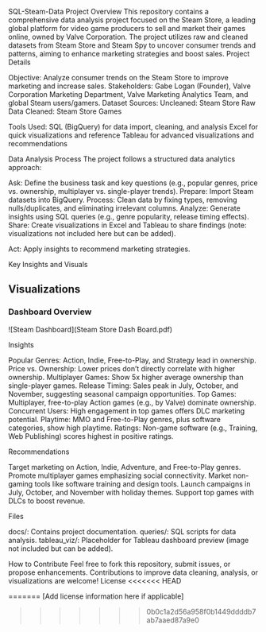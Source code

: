 SQL-Steam-Data Project
Overview
This repository contains a comprehensive data analysis project focused on the Steam Store, a leading global platform for video game producers to sell and market their games online, owned by Valve Corporation. The project utilizes raw and cleaned datasets from Steam Store and Steam Spy to uncover consumer trends and patterns, aiming to enhance marketing strategies and boost sales.
Project Details

Objective: Analyze consumer trends on the Steam Store to improve marketing and increase sales.
Stakeholders: Gabe Logan (Founder), Valve Corporation Marketing Department, Valve Marketing Analytics Team, and global Steam users/gamers.
Dataset Sources:
Uncleaned: Steam Store Raw Data
Cleaned: Steam Store Games

Tools Used:
SQL (BigQuery) for data import, cleaning, and analysis
Excel for quick visualizations and reference
Tableau for advanced visualizations and recommendations



Data Analysis Process
The project follows a structured data analytics approach:

Ask: Define the business task and key questions (e.g., popular genres, price vs. ownership, multiplayer vs. single-player trends).
Prepare: Import Steam datasets into BigQuery.
Process: Clean data by fixing types, removing nulls/duplicates, and eliminating irrelevant columns.
Analyze: Generate insights using SQL queries (e.g., genre popularity, release timing effects).
Share: Create visualizations in Excel and Tableau to share findings (note: visualizations not included here but can be added).

Act: Apply insights to recommend marketing strategies.

Key Insights and Visuals

## Visualizations
### Dashboard Overview
![Steam Dashboard](Steam Store Dash Board.pdf)

Insights

Popular Genres: Action, Indie, Free-to-Play, and Strategy lead in ownership.
Price vs. Ownership: Lower prices don’t directly correlate with higher ownership.
Multiplayer Games: Show 5x higher average ownership than single-player games.
Release Timing: Sales peak in July, October, and November, suggesting seasonal campaign opportunities.
Top Games: Multiplayer, free-to-play Action games (e.g., by Valve) dominate ownership.
Concurrent Users: High engagement in top games offers DLC marketing potential.
Playtime: MMO and Free-to-Play genres, plus software categories, show high playtime.
Ratings: Non-game software (e.g., Training, Web Publishing) scores highest in positive ratings.

Recommendations

Target marketing on Action, Indie, Adventure, and Free-to-Play genres.
Promote multiplayer games emphasizing social connectivity.
Market non-gaming tools like software training and design tools.
Launch campaigns in July, October, and November with holiday themes.
Support top games with DLCs to boost revenue.

Files

docs/: Contains project documentation.
queries/: SQL scripts for data analysis.
tableau_viz/: Placeholder for Tableau dashboard preview (image not included but can be added).

How to Contribute
Feel free to fork this repository, submit issues, or propose enhancements. Contributions to improve data cleaning, analysis, or visualizations are welcome!
License
<<<<<<< HEAD


=======
[Add license information here if applicable]
>>>>>>> 0b0c1a2d56a958f0b1449ddddb7ab7aaed87a9e0
